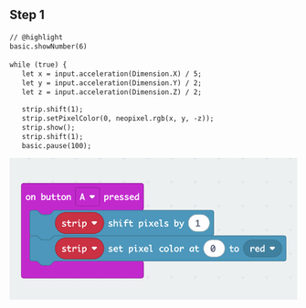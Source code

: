 ## Step 1

```blocks
// @highlight
basic.showNumber(6)

while (true) {
   let x = input.acceleration(Dimension.X) / 5;
   let y = input.acceleration(Dimension.Y) / 2;
   let z = input.acceleration(Dimension.Z) / 2;
```
```blocks
   strip.shift(1);
   strip.setPixelColor(0, neopixel.rgb(x, y, -z));
   strip.show();
   strip.shift(1);
   basic.pause(100);
```

![some blocks](/testimage-github.png)

<script src="https://makecode.com/gh-pages-embed.js"></script><script>makeCodeRender("{{ site.makecode.home_url }}", "{{ site.github.owner_name }}/{{ site.github.repository_name }}");</script>
